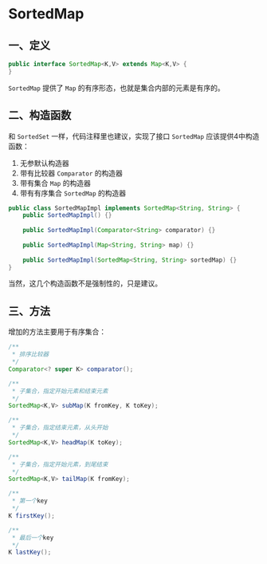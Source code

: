 # SortedMap

## 一、定义

```java
public interface SortedMap<K,V> extends Map<K,V> {
}
```

`SortedMap` 提供了 `Map` 的有序形态，也就是集合内部的元素是有序的。

## 二、构造函数

和 `SortedSet` 一样，代码注释里也建议，实现了接口 `SortedMap` 应该提供4中构造函数：

1. 无参默认构造器
2. 带有比较器 `Comparator` 的构造器
3. 带有集合 `Map` 的构造器
4. 带有有序集合 `SortedMap` 的构造器

```java
public class SortedMapImpl implements SortedMap<String, String> {
    public SortedMapImpl() {}
    
    public SortedMapImpl(Comparator<String> comparator) {}
    
    public SortedMapImpl(Map<String, String> map) {}
    
    public SortedMapImpl(SortedMap<String, String> sortedMap) {}
}
```

当然，这几个构造函数不是强制性的，只是建议。

## 三、方法

增加的方法主要用于有序集合：

```java
/**
 * 排序比较器
 */
Comparator<? super K> comparator();

/**
 * 子集合，指定开始元素和结束元素
 */
SortedMap<K,V> subMap(K fromKey, K toKey);

/**
 * 子集合，指定结束元素，从头开始
 */
SortedMap<K,V> headMap(K toKey);

/**
 * 子集合，指定开始元素，到尾结束
 */
SortedMap<K,V> tailMap(K fromKey);

/**
 * 第一个key
 */
K firstKey();

/**
 * 最后一个key
 */
K lastKey();
```